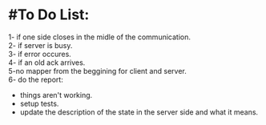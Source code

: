 #To Do List:
=================
1- if one side closes in the midle of the communication.  
2- if server is busy.  
3- if error occures.  
4- if an old ack arrives.  
5-no mapper from the beggining for client and server.  
6- do the report:
  * things aren't working.  
  * setup tests.  
  * update the description of the state in the server side and what it means.  
